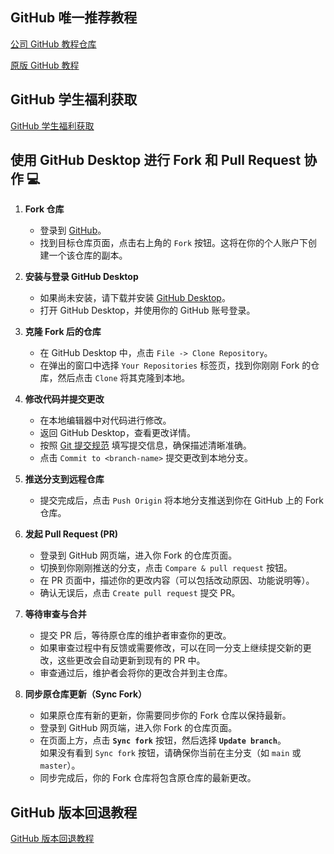 ## GitHub 唯一推荐教程

[公司 GitHub 教程仓库](https://github.com/beisi-tech/beisi-github-learning) 

[原版 GitHub 教程](https://youtu.be/Yn4WNemTV9Y?si=ChRgVBV2vFmYKGwy)

## GitHub 学生福利获取

[GitHub 学生福利获取](https://blog.csdn.net/m0_59118857/article/details/137478138)

## 使用 GitHub Desktop 进行 Fork 和 Pull Request 协作 💻

1. **Fork 仓库**

   - 登录到 [GitHub](https://github.com/)。
   - 找到目标仓库页面，点击右上角的 `Fork` 按钮。这将在你的个人账户下创建一个该仓库的副本。

2. **安装与登录 GitHub Desktop**

   - 如果尚未安装，请下载并安装 [GitHub Desktop](https://desktop.github.com/)。
   - 打开 GitHub Desktop，并使用你的 GitHub 账号登录。

3. **克隆 Fork 后的仓库**

   - 在 GitHub Desktop 中，点击 `File -> Clone Repository`。
   - 在弹出的窗口中选择 `Your Repositories` 标签页，找到你刚刚 Fork 的仓库，然后点击 `Clone` 将其克隆到本地。

4. **修改代码并提交更改**

   - 在本地编辑器中对代码进行修改。
   - 返回 GitHub Desktop，查看更改详情。
   - 按照 [Git 提交规范](../src/image/提交规范.png) 填写提交信息，确保描述清晰准确。
   - 点击 `Commit to <branch-name>` 提交更改到本地分支。

5. **推送分支到远程仓库**

   - 提交完成后，点击 `Push Origin` 将本地分支推送到你在 GitHub 上的 Fork 仓库。

6. **发起 Pull Request (PR)**

   - 登录到 GitHub 网页端，进入你 Fork 的仓库页面。
   - 切换到你刚刚推送的分支，点击 `Compare & pull request` 按钮。
   - 在 PR 页面中，描述你的更改内容（可以包括改动原因、功能说明等）。
   - 确认无误后，点击 `Create pull request` 提交 PR。

7. **等待审查与合并**

   - 提交 PR 后，等待原仓库的维护者审查你的更改。
   - 如果审查过程中有反馈或需要修改，可以在同一分支上继续提交新的更改，这些更改会自动更新到现有的 PR 中。
   - 审查通过后，维护者会将你的更改合并到主仓库。

8. **同步原仓库更新（Sync Fork）**
   - 如果原仓库有新的更新，你需要同步你的 Fork 仓库以保持最新。
   - 登录到 GitHub 网页端，进入你 Fork 的仓库页面。
   - 在页面上方，点击 **`Sync fork`** 按钮，然后选择 **`Update branch`**。  
     如果没有看到 `Sync fork` 按钮，请确保你当前在主分支（如 `main` 或 `master`）。
   - 同步完成后，你的 Fork 仓库将包含原仓库的最新更改。

## GitHub 版本回退教程

[GitHub 版本回退教程](https://www.bilibili.com/video/BV1KE411w7Dc/?share_source=copy_web&vd_source=7f54efe1da20c04e64d8b69684311984)

